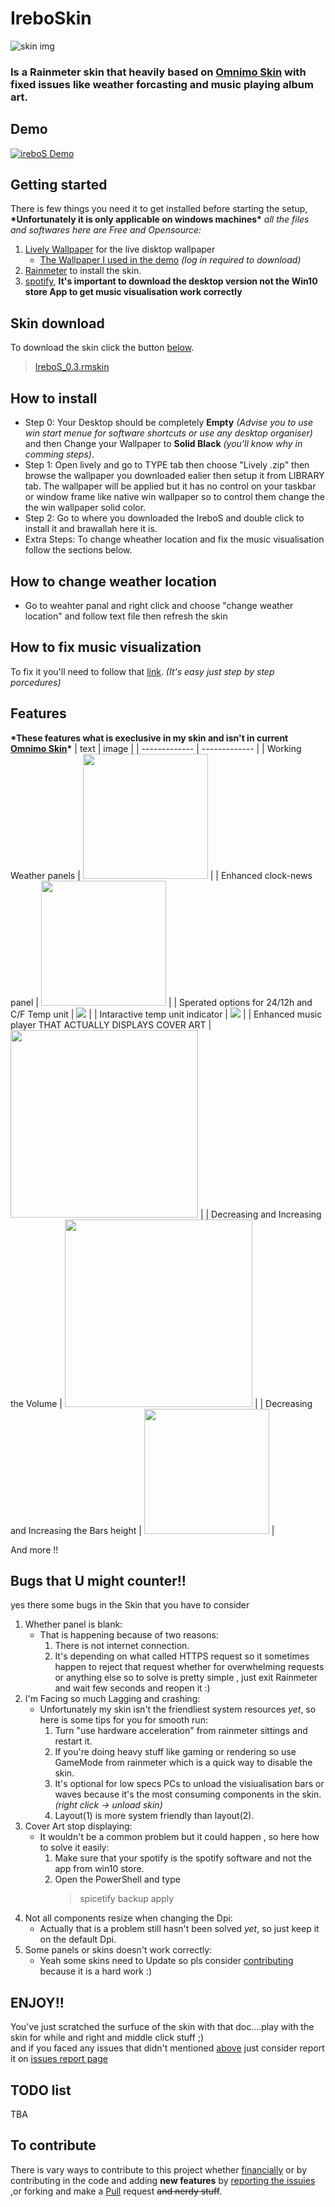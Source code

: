 # IreboSkin
![skin img](https://pbs.twimg.com/media/EZ2xxo0XsAYHulZ?format=jpg&name=medium)

### Is a Rainmeter skin that heavily based on [Omnimo Skin](https://github.com/fediaFedia/Omnimo) with fixed issues like weather forcasting and music playing album art.

## Demo
[![ireboS Demo](https://user-images.githubusercontent.com/40543028/89670989-d1154380-d8ea-11ea-9c54-d1ffaa538755.gif)](https://twitter.com/Abdo_20025/status/1269373218072276994?s=20)

## Getting started
There is few things you need it to get installed before starting the setup, **\*Unfortunately it is only applicable on windows machines\*** 
_all the files and softwares here are Free and Opensource:_
1. [Lively Wallpaper](https://rocksdanister.github.io/lively/) for the live disktop wallpaper
   - [The Wallpaper I used in the demo](https://www.deviantart.com/rocksdanister/art/Landscape-833227357) _(log in required to download)_
2. [Rainmeter](https://www.rainmeter.net) to install the skin.
3. [spotify](https://www.spotify.com/download/windows/), **It's important to download the desktop version not the Win10 store App to get music visualisation work correctly**

## Skin download
To download the skin click the button [below](https://drive.google.com/uc?id=1efCUoLc8h6LIShVS8Vja6YbFlNJjwLan).
>[IreboS_0.3.rmskin](https://drive.google.com/uc?id=1JndJSj15UlEH7corqQ_t62LMYneJ0ogn)

## How to install

* Step 0: Your Desktop should be completely **Empty** *(Advise you to use win start menue for software shortcuts or use any desktop organiser)* and then Change your Wallpaper to **Solid Black** *(you'll know why in comming steps)*.
* Step 1: Open lively and go to TYPE tab then choose "Lively .zip" then browse the wallpaper you downloaded ealier then setup it from LIBRARY tab. The wallpaper will be applied  but it has no control on your taskbar or window frame like native win wallpaper so to control them change the the win wallpaper solid color.  
* Step 2: Go to where you downloaded the IreboS and double click to install it and brawallah here it is.
* Extra Steps: To change wheather location and fix the music visualisation follow the sections below.
## How to change weather location
* Go to weahter panal and right click and choose "change weather location" and follow text file then refresh the skin

## How to fix music visualization
To fix it you'll need to follow that [link](https://github.com/marcopixel/Monstercat-Visualizer/wiki/WebNowPlaying-Spotify). *(It's easy just step by step porcedures)*

## Features
**\*These features what is execlusive in my skin and isn't in current [Omnimo Skin](https://github.com/fediaFedia/Omnimo)\***
| text  | image |
| ------------- | ------------- |
| Working Weather panels  | <img src="https://i.imgur.com/2GvRRUU.png" width="200"> |
| Enhanced clock-news panel  | <img src="https://i.imgur.com/h4tojjQ.gif" width="200">  |
| Sperated options for 24/12h and C/F Temp unit | <img src="https://i.imgur.com/Ejkb4iU.png"> |
| Intaractive temp unit indicator | <img src="https://i.imgur.com/neHRTts.gif"> |
| Enhanced music player THAT ACTUALLY DISPLAYS COVER ART | <img src="https://i.imgur.com/8HSthxl.png" height="300"> |
| Decreasing and Increasing the Volume | <img src="https://i.imgur.com/i7nmL1A.gif" height="300">  |
| Decreasing and Increasing the Bars height | <img src="https://i.imgur.com/ecwJc1r.gif" width="200"> |

And more !!

## Bugs that U might counter!!
yes there some bugs in the Skin that you have to consider

1. Whether panel is blank:
   * That is happening because of two reasons:
     1. There is not internet connection.
     2. It's depending on what called HTTPS request so it sometimes happen to reject that request whether for overwhelming requests or anything else so to solve is pretty simple , just exit Rainmeter and wait few seconds and reopen it :)
2. I'm Facing so much Lagging and crashing:
   * Unfortunately my skin isn't the friendliest system resources *yet*, so here is some tips for you for smooth run:
      1. Turn "use hardware acceleration" from rainmeter sittings and restart it.
      2. If you're doing heavy stuff like gaming or rendering so use GameMode from rainmeter which is a quick way to disable the skin.
      3. It's optional for low specs PCs to unload the visiualisation bars or waves because it's the most consuming components in the skin. *(right click -> unload skin)*
      4. Layout(1) is more system friendly than layout(2).
3. Cover Art stop displaying:
   * It wouldn't be a common problem but it could happen , so here how to solve it easily:
      1. Make sure that your spotify is the spotify software and not the app from win10 store.
      2. Open the PowerShell and type 
         >spicetify backup apply
4. Not all components resize when changing the Dpi:
   * Actually that is a problem still hasn't been solved *yet*, so just keep it on the default Dpi.
4. Some panels or skins doesn't work correctly:
   * Yeah some skins need to Update so pls consider [contributing](https://github.com/abdo20050/IreboSkin/blob/master/README.md#to-contribute) because it is a hard work :)

## ENJOY!!
You've just scratched the surfuce of the skin with that doc....play with the skin for while and right and middle click stuff ;)  
and if you faced any issues that didn't mentioned [above](https://github.com/abdo20050/IreboSkin/blob/master/README.md#Bugs-that-U-might-counter!!) just consider report it on [issues report page](https://github.com/abdo20050/IreboSkin/issues)
## TODO list
TBA

## To contribute 
There is vary ways to contribute to this project whether [financially](https://paypal.me/abdo20050?locale.x=en_US) or by contributing in the code and adding **new features** by [reporting the issuies](https://github.com/abdo20050/IreboSkin/issues) ,or forking and make a [Pull](https://github.com/abdo20050/IreboSkin/pulls) request ~~and nerdy stuff~~.

